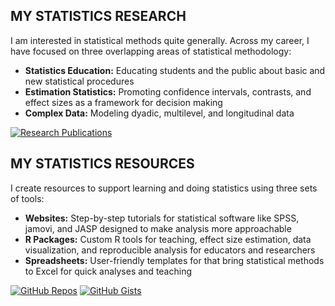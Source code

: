 ## MY STATISTICS RESEARCH

I am interested in statistical methods quite generally. Across my career, I have focused on three overlapping areas of statistical methodology:

- **Statistics Education:** Educating students and the public about basic and new statistical procedures
- **Estimation Statistics:** Promoting confidence intervals, contrasts, and effect sizes as a framework for decision making
- **Complex Data:** Modeling dyadic, multilevel, and longitudinal data

[![Research Publications](https://img.shields.io/badge/Publications-gray?logo=readme&style=for-the-badge)](https://github.com/cwendorf/cwendorf/blob/main/publications.md)

## MY STATISTICS RESOURCES

I create resources to support learning and doing statistics using three sets of tools:

- **Websites:** Step-by-step tutorials for statistical software like SPSS, jamovi, and JASP designed to make analysis more approachable
- **R Packages:** Custom R tools for teaching, effect size estimation, data visualization, and reproducible analysis for educators and researchers
- **Spreadsheets:** User-friendly templates for that bring statistical methods to Excel for quick analyses and teaching

[![GitHub Repos](https://img.shields.io/badge/-Repositories-blue?logo=github&style=for-the-badge)](https://github.com/cwendorf/cwendorf/blob/main/repositories.md)
[![GitHub Gists](https://img.shields.io/badge/-Gists-0d1117?logo=github&style=for-the-badge)](https://gist.github.com/cwendorf)
